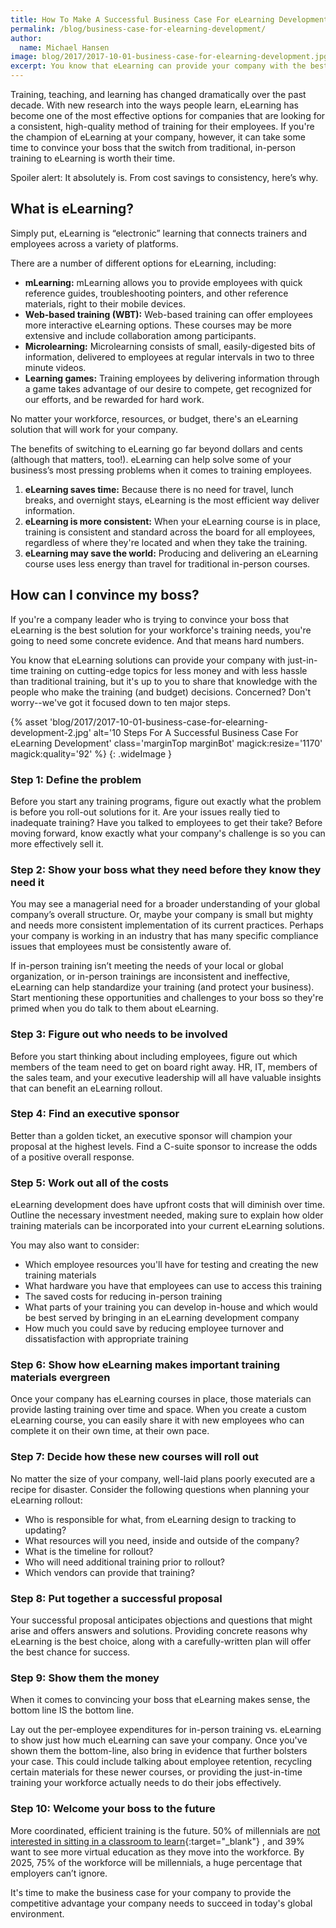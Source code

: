 ```yaml
---
title: How To Make A Successful Business Case For eLearning Development
permalink: /blog/business-case-for-elearning-development/
author:
  name: Michael Hansen
image: blog/2017/2017-10-01-business-case-for-elearning-development.jpg
excerpt: You know that eLearning can provide your company with the best training, but you have to convince your boss. Concerned? We've got it down to ten major steps.
---
```


Training, teaching, and learning has changed dramatically over the past decade. With new research into the ways people learn, eLearning has become one of the most effective options for companies that are looking for a consistent, high-quality method of training for their employees. If you're the champion of eLearning at your company, however, it can take some time to convince your boss that the switch from traditional, in-person training to eLearning is worth their time.

Spoiler alert: It absolutely is. From cost savings to consistency, here’s why.

## What is eLearning?

Simply put, eLearning is “electronic” learning that connects trainers and employees across a variety of platforms.

There are a number of different options for eLearning, including: 

* <strong>mLearning:</strong> mLearning allows you to provide employees with quick reference guides, troubleshooting pointers, and other reference materials, right to their mobile devices.
* <strong>Web-based training (WBT):</strong> Web-based training can offer employees more interactive eLearning options. These courses may be more extensive and include collaboration among participants.
* <strong>Microlearning:</strong> Microlearning consists of small, easily-digested bits of information, delivered to employees at regular intervals in two to three minute videos.
* <strong>Learning games:</strong> Training employees by delivering information through a game takes advantage of our desire to compete, get recognized for our efforts, and be rewarded for hard work.

No matter your workforce, resources, or budget, there's an eLearning solution that will work for your company.

The benefits of switching to eLearning go far beyond dollars and cents (although that matters, too!). eLearning can help solve some of your business’s most pressing problems when it comes to training employees.

1. <strong>eLearning saves time:</strong> Because there is no need for travel, lunch breaks, and overnight stays, eLearning is the most efficient way deliver information.
2. <strong>eLearning is more consistent:</strong> When your eLearning course is in place, training is consistent and standard across the board for all employees, regardless of where they're located and when they take the training.
3. <strong>eLearning may save the world:</strong> Producing and delivering an eLearning course uses less energy than travel for traditional in-person courses.

## How can I convince my boss?

If you're a company leader who is trying to convince your boss that eLearning is the best solution for your workforce's training needs, you're going to need some concrete evidence.  And that means hard numbers.

You know that eLearning solutions can provide your company with just-in-time training on cutting-edge topics for less money and with less hassle than traditional training, but it's up to you to share that knowledge with the people who make the training (and budget) decisions. Concerned? Don't worry--we've got it focused down to ten major steps.

{% asset 'blog/2017/2017-10-01-business-case-for-elearning-development-2.jpg'
   alt='10 Steps For A Successful Business Case For eLearning Development'
   class='marginTop marginBot'
   magick:resize='1170'
   magick:quality='92'  %}
{: .wideImage }

### Step 1: Define the problem

Before you start any training programs, figure out exactly what the problem is before you roll-out solutions for it. Are your issues really tied to inadequate training? Have you talked to employees to get their take? Before moving forward, know exactly what your company's challenge is so you can more effectively sell it.

### Step 2: Show your boss what they need before they know they need it

You may see a managerial need for a broader understanding of your global company’s overall structure. Or, maybe your company is small but mighty and needs more consistent implementation of its current practices. Perhaps your company is working in an industry that has many specific compliance issues that employees must be consistently aware of.

If in-person training isn’t meeting the needs of your local or global organization, or in-person trainings are inconsistent and ineffective, eLearning can help standardize your training (and protect your business). Start mentioning these opportunities and challenges to your boss so they're primed when you do talk to them about eLearning.

### Step 3: Figure out who needs to be involved

Before you start thinking about including employees, figure out which members of the team need to get on board right away. HR, IT, members of the sales team, and your executive leadership will all have valuable insights that can benefit an eLearning rollout.

### Step 4: Find an executive sponsor

Better than a golden ticket, an executive sponsor will champion your proposal at the highest levels. Find a C-suite sponsor to increase the odds of a positive overall response.

### Step 5: Work out all of the costs

eLearning development does have upfront costs that will diminish over time. Outline the necessary investment needed, making sure to explain how older training materials can be incorporated into your current eLearning solutions.

You may also want to consider:

* Which employee resources you'll have for testing and creating the new training materials
* What hardware you have that employees can use to access this training 
* The saved costs for reducing in-person training
* What parts of your training you can develop in-house and which would be best served by bringing in an eLearning development company
* How much you could save by reducing employee turnover and dissatisfaction with appropriate training

### Step 6: Show how eLearning makes important training materials evergreen

Once your company has eLearning courses in place, those materials can provide lasting training over time and space. When you create a custom eLearning course, you can easily share it with new employees who can complete it on their own time, at their own pace.

### Step 7: Decide how these new courses will roll out

No matter the size of your company, well-laid plans poorly executed are a recipe for disaster. Consider the following questions when planning your eLearning rollout:

* Who is responsible for what, from eLearning design to tracking to updating?
* What resources will you need, inside and outside of the company?
* What is the timeline for rollout?
* Who will need additional training prior to rollout?
* Which vendors can provide that training?

### Step 8: Put together a successful proposal

Your successful proposal anticipates objections and questions that might arise and offers answers and solutions. Providing concrete reasons why eLearning is the best choice, along with a carefully-written plan will offer the best chance for success.

### Step 9: Show them the money

When it comes to convincing your boss that eLearning makes sense, the bottom line IS the bottom line.

Lay out the per-employee expenditures for in-person training vs. eLearning to show just how much eLearning can save your company. Once you've shown them the bottom-line, also bring in evidence that further bolsters your case. This could include talking about employee retention, recycling certain materials for these newer courses, or providing the just-in-time training your workforce actually needs to do their jobs effectively.

### Step 10: Welcome your boss to the future

More coordinated, efficient training is the future. 50% of millennials are [not interested in sitting in a classroom to learn](https://elearningindustry.com/engage-millennials-in-the-workplace-3-examples-microlearning-gamification-social-learning){:target="_blank"} , and 39% want to see more virtual education as they move into the workforce. By 2025, 75% of the workforce will be millennials, a huge percentage that employers can’t ignore.

It's time to make the business case for your company to provide the competitive advantage your company needs to succeed in today's global environment.
